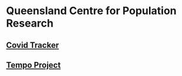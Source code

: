 # Queensland Centre for Population Research

## [Covid Tracker](QCPR-COVID-Tracker/index.html)

## [Tempo Project](/tempo/main/index.html)




